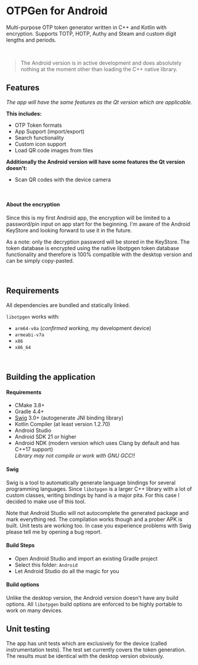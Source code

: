 # OTPGen for Android

Multi-purpose OTP token generator written in C++ and Kotlin with encryption.
Supports TOTP, HOTP, Authy and Steam and custom digit lengths and periods.

<br>

> The Android version is in active development and does absolutely nothing
> at the moment other than loading the C++ native library.

## Features

*The app will have the same features as the Qt version which are applicable.*

**This includes:**

 - OTP Token formats
 - App Support (import/export)
 - Search functionality
 - Custom icon support
 - Load QR code images from files

**Additionally the Android version will have some features the Qt version doesn't:**

 - Scan QR codes with the device camera

<br>

#### About the encryption

Since this is my first Android app, the encryption will be limited to a
password/pin input on app start for the beginning. I'm aware of the
Android KeyStore and looking forward to use it in the future.

As a note: only the decryption password will be stored in the KeyStore.
The token database is encrypted using the native libotpgen token database
functionality and therefore is 100% compatible with the desktop version and
can be simply copy-pasted.

<br>

## Requirements

All dependencies are bundled and statically linked.

`libotpgen` works with:

 - `arm64-v8a` (*confirmed working*, my development device)
 - `armeabi-v7a`
 - `x86`
 - `x86_64`

<br>

## Building the application

#### Requirements

 - CMake 3.8+
 - Gradle 4.4+
 - [Swig](https://github.com/swig/swig) 3.0+ (autogenerate JNI binding library)
 - Kotlin Compiler (at least version 1.2.70)
 - Android Studio
 - Android SDK 21 or higher
 - Android NDK (modern version which uses Clang by default and has C++17 support) <br>
   *Library may not compile or work with GNU GCC!!*

#### Swig

Swig is a tool to automatically generate language bindings for several programming languages.
Since `libotpgen` is a larger C++ library with a lot of custom classes, writing bindings by
hand is a major pita. For this case I decided to make use of this tool.

Note that Android Studio will not autocomplete the generated package and mark everything red.
The compilation works though and a prober APK is built. Unit tests are working too. In case
you experience problems with Swig please tell me by opening a bug report.

#### Build Steps

 - Open Android Studio and import an existing Gradle project
 - Select this folder: `Android`
 - Let Android Studio do all the magic for you

#### Build options

Unlike the desktop version, the Android version doesn't have any build options.
All `libotpgen` build options are enforced to be highly portable to work on
many devices.

## Unit testing

The app has unit tests which are exclusively for the device (called instrumentation tests).
The test set currently covers the token generation. The results must be identical with the
desktop version obviously.
